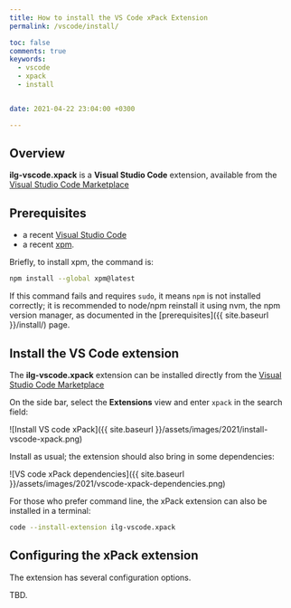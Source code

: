 ```yaml
---
title: How to install the VS Code xPack Extension
permalink: /vscode/install/

toc: false
comments: true
keywords:
  - vscode
  - xpack
  - install


date: 2021-04-22 23:04:00 +0300

---
```


## Overview

**ilg-vscode.xpack** is a **Visual Studio Code** extension,
available from the
[Visual Studio Code Marketplace](https://marketplace.visualstudio.com/items?itemName=ilg-vscode.xpack)

## Prerequisites

- a recent [Visual Studio Code](https://code.visualstudio.com)
- a recent [xpm](https://www.npmjs.com/package/xpm).

Briefly, to install xpm, the command is:

```sh
npm install --global xpm@latest
```

If this command fails and requires `sudo`, it means `npm` is not
installed correctly;
it is recommended to node/npm reinstall it using nvm, the npm version manager,
as documented in the
[prerequisites]({{ site.baseurl }}/install/) page.

## Install the VS Code extension

The **ilg-vscode.xpack** extension can be installed directly from the
[Visual Studio Code Marketplace](https://marketplace.visualstudio.com/items?itemName=ilg-vscode.xpack)

On the side bar, select the **Extensions** view and enter `xpack` in the
search field:

![Install VS code xPack]({{ site.baseurl }}/assets/images/2021/install-vscode-xpack.png)

Install as usual; the extension should also bring in some dependencies:

![VS code xPack dependencies]({{ site.baseurl }}/assets/images/2021/vscode-xpack-dependencies.png)

For those who prefer command line, the xPack extension can also be installed
in a terminal:

```sh
code --install-extension ilg-vscode.xpack
```
 
## Configuring the xPack extension

The extension has several configuration options.

TBD.
